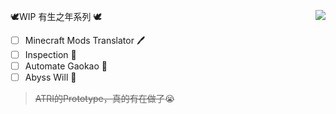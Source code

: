 🕊WIP 有生之年系列 🕊<img align="right" src="https://github-readme-stats.vercel.app/api?username=kressety&show_icons=true&theme=dark">
- [ ] Minecraft Mods Translator 🖊
- [ ] Inspection 👀
- [ ] Automate Gaokao 📕
- [ ] Abyss Will 🐙
> ~~ATRI的Prototype，真的有在做了~~😭
